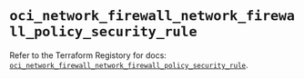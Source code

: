 # `oci_network_firewall_network_firewall_policy_security_rule`

Refer to the Terraform Registory for docs: [`oci_network_firewall_network_firewall_policy_security_rule`](https://registry.terraform.io/providers/oracle/oci/6.18.0/docs/resources/network_firewall_network_firewall_policy_security_rule).
